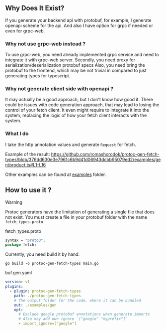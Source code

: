 ## Why Does It Exist?
If you generate your backend api with protobuf, for example, I generate openapi scheme for the api. And also I have option for grpc if needed or even for grpc-web.

### Why not use grpc-web instead ?
To use grpc-web, you need already implemented grpc service and need to integrate it with grpc-web server. 
Secondly, you need proxy for serialization/deserialization protobuf specs
Also, you need bring the protobuf to the frontend, which may be not trivial in compared to just generating types for typescript.

### Why not generate client side with openapi ?
It may actually be a good approach, but I don't know how good it. 
There could be issues with code generation approach, that may lead to losing the control of your fetch client.
It even might require to integrate it into the system, replacing the logic of how your fetch client interacts with the system.

### What I do 
I take the http annotation values and generate `Request` for fetch.

Example of the result:
https://github.com/romashorodok/protoc-gen-fetch-types/blob/376dd630e3e7961c6b9d41d06943dcbb95079ed2/examples/gen/product.ts#L1-L16

Other examples can be found at [examples](https://github.com/romashorodok/protoc-gen-fetch-types/tree/main/examples) folder.
  
## How to use it ?
> [!WARNING]
> Protoc generators have the limitation of generating a single file that does not exist. You must create a file in your protobuf folder with the name `fetch_types.proto`

fetch_types.proto
```protobuf
syntax = "proto3";
package fetch;
```

Currently, you need build it by hand:
```shell
go build -o protoc-gen-fetch-types main.go
```

buf.gen.yaml
```yaml
version: v1
plugins:
  - plugin: protoc-gen-fetch-types
    path: ./protoc-gen-fetch-types
    # The output folder for the code, where it can be bundled
    out: ./examples/gen
    opt:
      # Exclude google protobuf annotations when generate imports
      # Also may add own ignore `["google" "myprefix"]`
      - import_ignore=["google"]
```
